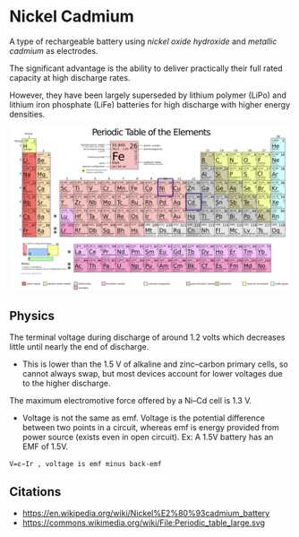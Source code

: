 # Nickel Cadmium

A type of rechargeable battery using *nickel oxide hydroxide* and *metallic cadmium* as electrodes.

The significant advantage is the ability to deliver practically their full rated capacity at high discharge rates.

However, they have been largely superseded by lithium polymer (LiPo) and lithium iron phosphate (LiFe) batteries for high discharge with higher energy densities.

![alt text](image-2.png)

## Physics

The terminal voltage during discharge of around 1.2 volts which decreases little until nearly the end of discharge.

- This is lower than the 1.5 V of alkaline and zinc–carbon primary cells, so cannot always swap, but most devices account for lower voltages due to the higher discharge.

The maximum electromotive force offered by a Ni–Cd cell is 1.3 V. 
- Voltage is not the same as emf. Voltage is the potential difference between two points in a circuit, whereas emf is energy provided from power source (exists even in open circuit). Ex: A 1.5V battery has an EMF of 1.5V.

```
V=ε−Ir , voltage is emf minus back-emf
```



## Citations

- https://en.wikipedia.org/wiki/Nickel%E2%80%93cadmium_battery
- https://commons.wikimedia.org/wiki/File:Periodic_table_large.svg
